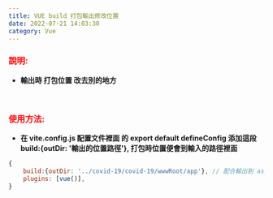 ```yaml
---
title: VUE build 打包輸出修改位置
date: 2022-07-21 14:03:30
category: Vue 
---
```



### <font color='red'>說明:</font>

+ **輸出時 打包位置 改去別的地方**

<br>

### <font color='red'>使用方法:</font>

+ **在 vite.config.js 配置文件裡面 的 export default defineConfig 添加這段 build:{outDir: '輸出的位置路徑'},  打包時位置便會到輸入的路徑裡面**

```js
{
	build:{outDir: '../covid-19/covid-19/wwwRoot/app'}, // 配合輸出到 asp.net core 的 wwwRoot資料下底下
	plugins: [vue()],
}
```
